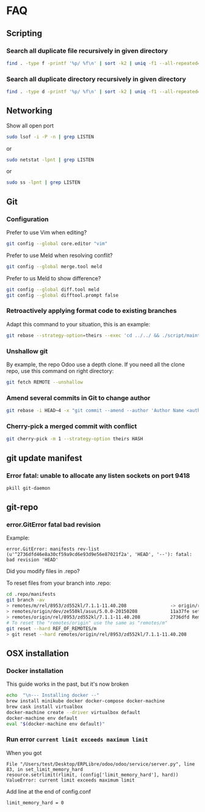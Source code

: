 # FAQ

## Scripting

### Search all duplicate file recursively in given directory

```bash
find . -type f -printf '%p/ %f\n' | sort -k2 | uniq -f1 --all-repeated=separate
```

### Search all duplicate directory recursively in given directory

```bash
find . -type d -printf '%p/ %f\n' | sort -k2 | uniq -f1 --all-repeated=separate
```

## Networking

Show all open port

```bash
sudo lsof -i -P -n | grep LISTEN
```

or

```bash
sudo netstat -lpnt | grep LISTEN
```

or

```bash
sudo ss -lpnt | grep LISTEN
```

## Git

### Configuration

Prefer to use Vim when editing?

```bash
git config --global core.editor "vim"
```

Prefer to use Meld when resolving conflit?

```bash
git config --global merge.tool meld
```

Prefer to us Meld to show difference?

```bash
git config --global diff.tool meld
git config --global difftool.prompt false
```

### Retroactively applying format code to existing branches

Adapt this command to your situation, this is an example:

```bash
git rebase --strategy-option=theirs --exec 'cd ../../ && ./script/maintenance/black.sh ./addons/ERPLibre_erplibre_theme_addons/website_snippet_all/ && cd - && git add --all && git commit --amend --no-edit' HEAD~47
```

### Unshallow git

By example, the repo Odoo use a depth clone. If you need all the clone repo, use this command on right directory:

```bash
git fetch REMOTE --unshallow
```

### Amend several commits in Git to change author

```bash
git rebase -i HEAD~4 -x "git commit --amend --author 'Author Name <author.name@mail.com>' --no-edit"
```

### Cherry-pick a merged commit with conflict

```bash
git cherry-pick -m 1 --strategy-option theirs HASH
```

## git update manifest

### Error fatal: unable to allocate any listen sockets on port 9418

```bash
pkill git-daemon
```

## git-repo

### error.GitError fatal bad revision

Example:

```
error.GitError: manifests rev-list (u'^2736dfd46e8a30cf59a9cd6e93d9e56e87021f2a', 'HEAD', '--'): fatal: bad revision 'HEAD'
```

Did you modify files in .repo?

To reset files from your branch into .repo:

```bash
cd .repo/manifests
git branch -av
> remotes/m/rel/8953/zd552kl/7.1.1-11.40.208                -> origin/rel/8953/zd552kl/7.1.1-11.40.208
> remotes/origin/dev/ze550kl/asus/5.0.0-20150208            11a37fe set dev/ze550kl/asus/5.0.0-20150208
> remotes/origin/rel/8953/zd552kl/7.1.1-11.40.208           2736dfd Remove opencv3 from the manifest
# To reset the "remotes/origin" use the same as "remotes/m"
git reset --hard REF_OF_REMOTES/m
> git reset --hard remotes/origin/rel/8953/zd552kl/7.1.1-11.40.208
```

## OSX installation

### Docker installation

This guide works in the past, but it's now broken

```bash
echo  "\n--- Installing docker --"
brew install minikube docker docker-compose docker-machine
brew cask install virtualbox
docker-machine create --driver virtualbox default
docker-machine env default
eval "$(docker-machine env default)"
```

### Run error `current limit exceeds maximum limit`

When you got

```
File "/Users/test/Desktop/ERPLibre/odoo/odoo/service/server.py", line 83, in set_limit_memory_hard
resource.setrlimit(rlimit, (config['limit_memory_hard'], hard))
ValueError: current limit exceeds maximum limit
```

Add line at the end of config.conf

```
limit_memory_hard = 0
```
